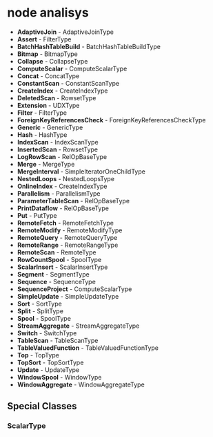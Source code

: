 # node analisys

- **AdaptiveJoin** - AdaptiveJoinType
- **Assert** - FilterType
- **BatchHashTableBuild** - BatchHashTableBuildType
- **Bitmap** - BitmapType
- **Collapse** - CollapseType
- **ComputeScalar** - ComputeScalarType
- **Concat** - ConcatType
- **ConstantScan** - ConstantScanType
- **CreateIndex** - CreateIndexType
- **DeletedScan** - RowsetType
- **Extension** - UDXType
- **Filter** - FilterType
- **ForeignKeyReferencesCheck** - ForeignKeyReferencesCheckType
- **Generic** - GenericType
- **Hash** - HashType
- **IndexScan** - IndexScanType
- **InsertedScan** - RowsetType
- **LogRowScan** - RelOpBaseType
- **Merge** - MergeType
- **MergeInterval** - SimpleIteratorOneChildType
- **NestedLoops** - NestedLoopsType
- **OnlineIndex** - CreateIndexType
- **Parallelism** - ParallelismType
- **ParameterTableScan** - RelOpBaseType
- **PrintDataflow** - RelOpBaseType
- **Put** - PutType
- **RemoteFetch** - RemoteFetchType
- **RemoteModify** - RemoteModifyType
- **RemoteQuery** - RemoteQueryType
- **RemoteRange** - RemoteRangeType
- **RemoteScan** - RemoteType
- **RowCountSpool** - SpoolType
- **ScalarInsert** - ScalarInsertType
- **Segment** - SegmentType
- **Sequence** - SequenceType
- **SequenceProject** - ComputeScalarType
- **SimpleUpdate** - SimpleUpdateType
- **Sort** - SortType
- **Split** - SplitType
- **Spool** - SpoolType
- **StreamAggregate** - StreamAggregateType
- **Switch** - SwitchType
- **TableScan** - TableScanType
- **TableValuedFunction** - TableValuedFunctionType
- **Top** - TopType
- **TopSort** - TopSortType
- **Update** - UpdateType
- **WindowSpool** - WindowType
- **WindowAggregate** - WindowAggregateType

## Special Classes

### ScalarType